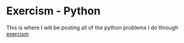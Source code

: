 # Exercism - Python

This is where I will be posting all of the python problems I do through [exercism](exercism.io)
